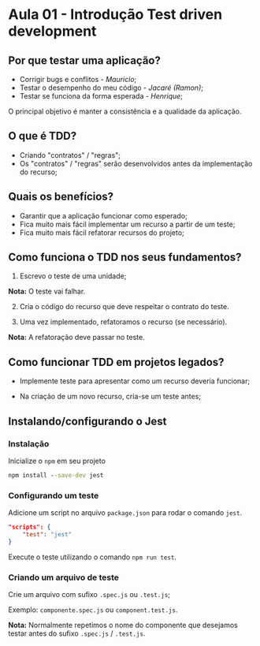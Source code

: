 # Aula 01 - Introdução Test driven development

## Por que testar uma aplicação? 

- Corrigir bugs e conflitos - *Mauricio*;
- Testar o desempenho do meu código - *Jacaré (Ramon)*;
- Testar se funciona da forma esperada - *Henrique*;

O principal objetivo é manter a consistência e a qualidade da aplicação.

## O que é TDD?

- Criando "contratos" / "regras";
- Os "contratos" / "regras" serão desenvolvidos antes da implementação do recurso;

## Quais os benefícios?

- Garantir que a aplicação funcionar como esperado;
- Fica muito mais fácil implementar um recurso a partir de um teste;
- Fica muito mais fácil refatorar recursos do projeto;

## Como funciona o TDD nos seus fundamentos?

1. Escrevo o teste de uma unidade;

**Nota:** O teste vai falhar.  

2. Cria o código do recurso que deve respeitar o contrato do teste.

3. Uma vez implementado, refatoramos o recurso (se necessário). 

**Nota:** A refatoração deve passar no teste.

## Como funcionar TDD em projetos legados?

- Implemente teste para apresentar como um recurso deveria funcionar;

- Na criação de um novo recurso, cria-se um teste antes;

## Instalando/configurando o Jest

### Instalação

Inicialize o `npm` em seu projeto

```cmd
npm install --save-dev jest
```

### Configurando um teste

Adicione um script no arquivo `package.json` para rodar o comando `jest`.

```json
"scripts": {
    "test": "jest"
}
```

Execute o teste utilizando o comando `npm run test`.

### Criando um arquivo de teste 

Crie um arquivo com sufixo `.spec.js` ou `.test.js`;

Exemplo: `componente.spec.js` ou `component.test.js`.

**Nota:** Normalmente repetimos o nome do componente que desejamos testar antes do sufixo `.spec.js` / `.test.js`.
